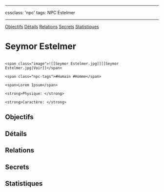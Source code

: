 
---

cssclass: 'npc'
tags: NPC Estelmer

---
<span class="nav">[Objectifs](#Objectifs) [Détails](#Détails)  [Relations](#Relations) [Secrets](#Secrets) [Statistiques](#Statistiques)</span>

# Seymor Estelmer

```ad-desc

<span class="image">![[Seymor Estelmer.jpg]][[Seymor Estelmer.jpg|Voir]]</span>

<span class="npc-tags">#Humain #Homme</span>

<span>Lorem Ipsum</span>

<strong>Physique: </strong>

<strong>Caractère: </strong>
```

## Objectifs

## Détails

## Relations

## Secrets

## Statistiques